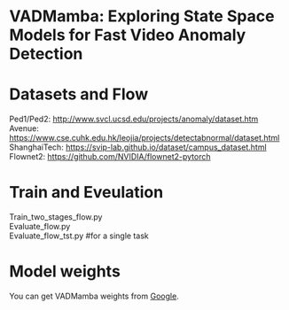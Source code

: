 # VADMamba: Exploring State Space Models for Fast Video Anomaly Detection

# Datasets and Flow
Ped1/Ped2: http://www.svcl.ucsd.edu/projects/anomaly/dataset.htm  
Avenue: https://www.cse.cuhk.edu.hk/leojia/projects/detectabnormal/dataset.html  
ShanghaiTech: https://svip-lab.github.io/dataset/campus_dataset.html  
Flownet2: https://github.com/NVIDIA/flownet2-pytorch

# Train and Eveulation
Train_two_stages_flow.py  
Evaluate_flow.py  
Evaluate_flow_tst.py  #for a single task


# Model weights
You can get VADMamba weights from [Google](https://drive.google.com/drive/folders/1ROr-T8IoZ7TLo-3PX7UmDU9_urTuxxCT?usp=sharing).
